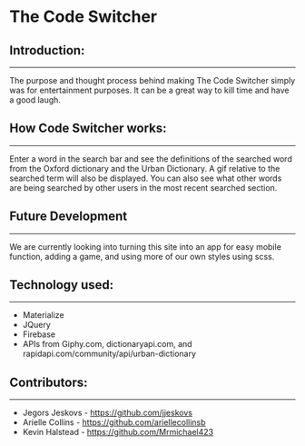 # The Code Switcher

## Introduction:

---

The purpose and thought process behind making The Code Switcher simply was for entertainment purposes. It can be a great way to kill time and have a good laugh.

## How Code Switcher works:

---

Enter a word in the search bar and see the definitions of the searched word from the Oxford dictionary and the Urban Dictionary. A gif relative to the searched term will also be displayed. You can also see what other words are being searched by other users in the most recent searched section.

## Future Development

---

We are currently looking into turning this site into an app for easy mobile function, adding a game, and using more of our own styles using scss.

## Technology used:

---

* Materialize
* JQuery
* Firebase
* APIs from Giphy.com, dictionaryapi.com, and rapidapi.com/community/api/urban-dictionary

## Contributors:

---
* Jegors Jeskovs - https://github.com/jjeskovs
* Arielle Collins - https://github.com/ariellecollinsb
* Kevin Halstead - https://github.com/Mrmichael423
